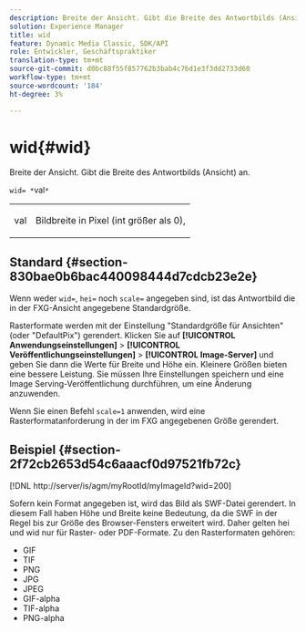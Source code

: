 ```yaml
---
description: Breite der Ansicht. Gibt die Breite des Antwortbilds (Ansicht) an.
solution: Experience Manager
title: wid
feature: Dynamic Media Classic, SDK/API
role: Entwickler, Geschäftspraktiker
translation-type: tm+mt
source-git-commit: d0bc88f55f857762b3bab4c76d1e3f3dd2733d60
workflow-type: tm+mt
source-wordcount: '184'
ht-degree: 3%

---
```



# wid{#wid}

Breite der Ansicht. Gibt die Breite des Antwortbilds (Ansicht) an.

`wid= *`val`*`

<table id="simpletable_8229FEFB366F4A799C206FD3E3C601BA"> 
 <tr class="strow"> 
  <td class="stentry"> <p><span class="codeph"> <span class="varname"> val</span></span> </p> </td> 
  <td class="stentry"> <p>Bildbreite in Pixel (int größer als 0), </p></td> 
 </tr> 
</table>

## Standard {#section-830bae0b6bac440098444d7cdcb23e2e}

Wenn weder `wid=`, `hei=` noch `scale=` angegeben sind, ist das Antwortbild die in der FXG-Ansicht angegebene Standardgröße.

Rasterformate werden mit der Einstellung &quot;Standardgröße für Ansichten&quot;(oder &quot;DefaultPix&quot;) gerendert. Klicken Sie auf **[!UICONTROL Anwendungseinstellungen]** > **[!UICONTROL Veröffentlichungseinstellungen]** > **[!UICONTROL Image-Server]** und geben Sie dann die Werte für Breite und Höhe ein. Kleinere Größen bieten eine bessere Leistung. Sie müssen Ihre Einstellungen speichern und eine Image Serving-Veröffentlichung durchführen, um eine Änderung anzuwenden.

Wenn Sie einen Befehl `scale=1` anwenden, wird eine Rasterformatanforderung in der im FXG angegebenen Größe gerendert.

## Beispiel {#section-2f72cb2653d54c6aaacf0d97521fb72c}

[!DNL http://server/is/agm/myRootId/myImageId?wid=200]

Sofern kein Format angegeben ist, wird das Bild als SWF-Datei gerendert. In diesem Fall haben Höhe und Breite keine Bedeutung, da die SWF in der Regel bis zur Größe des Browser-Fensters erweitert wird. Daher gelten hei und wid nur für Raster- oder PDF-Formate. Zu den Rasterformaten gehören:

* GIF
* TIF
* PNG
* JPG
* JPEG
* GIF-alpha
* TIF-alpha
* PNG-alpha

